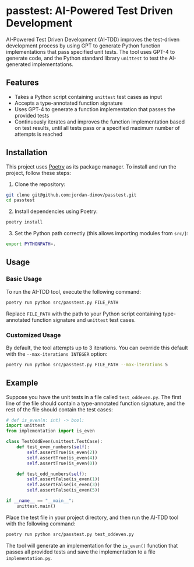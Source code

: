 # passtest: AI-Powered Test Driven Development

AI-Powered Test Driven Development (AI-TDD) improves the test-driven development process by using GPT to generate Python function implementations that pass specified unit tests. The tool uses GPT-4 to generate code, and the Python standard library `unittest` to test the AI-generated implementations.

## Features

- Takes a Python script containing `unittest` test cases as input
- Accepts a type-annotated function signature
- Uses GPT-4 to generate a function implementation that passes the provided tests
- Continuously iterates and improves the function implementation based on test results, until all tests pass or a specified maximum number of attempts is reached

## Installation

This project uses [Poetry](https://python-poetry.org/) as its package manager. To install and run the project, follow these steps:

1. Clone the repository:

```bash
git clone git@github.com:jordan-dimov/passtest.git
cd passtest
```

2. Install dependencies using Poetry:

```bash
poetry install
```

3. Set the Python path correctly (this allows importing modules from `src/`):

```bash
export PYTHONPATH=.
```

## Usage

### Basic Usage

To run the AI-TDD tool, execute the following command:

```bash
poetry run python src/passtest.py FILE_PATH
```

Replace `FILE_PATH` with the path to your Python script containing type-annotated function signature and `unittest` test cases.

### Customized Usage

By default, the tool attempts up to 3 iterations. You can override this default with the `--max-iterations INTEGER` option: 

```bash
poetry run python src/passtest.py FILE_PATH --max-iterations 5
```

## Example

Suppose you have the unit tests in a file called `test_oddeven.py`. The first line of the file should contain a type-annotated function signature, and the rest of the file should contain the test cases:

```python
# def is_even(n: int) -> bool:
import unittest
from implementation import is_even

class TestOddEven(unittest.TestCase):
    def test_even_numbers(self):
        self.assertTrue(is_even(2))
        self.assertTrue(is_even(4))
        self.assertTrue(is_even(0))

    def test_odd_numbers(self):
        self.assertFalse(is_even(1))
        self.assertFalse(is_even(3))
        self.assertFalse(is_even(5))

if __name__ == "__main__":
    unittest.main()
```

Place the test file in your project directory, and then run the AI-TDD tool with the following command:

```bash
poetry run python src/passtest.py test_oddeven.py
```

The tool will generate an implementation for the `is_even()` function that passes all provided tests and save the implementation to a file `implementation.py`.
